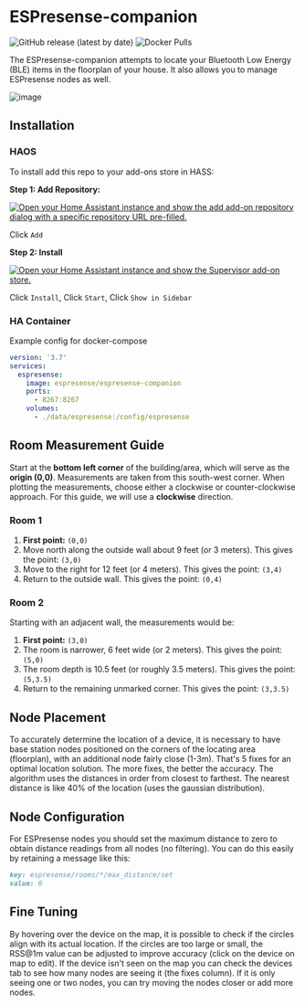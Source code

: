 # ESPresense-companion

![GitHub release (latest by date)](https://img.shields.io/github/v/release/ESPresense/ESPresense-companion)
![Docker Pulls](https://badgen.net/docker/pulls/espresense/espresense-companion)

The ESPresense-companion attempts to locate your Bluetooth Low Energy (BLE) items in the floorplan of your house. It also allows you to manage ESPresense nodes as well.

![image](https://user-images.githubusercontent.com/1491145/208942192-d8716e50-c822-48a7-a6d3-46b53ab9373e.png)

## Installation

### HAOS

To install add this repo to your add-ons store in HASS:

**Step 1: Add Repository:**

[![Open your Home Assistant instance and show the add add-on repository dialog with a specific repository URL pre-filled.](https://my.home-assistant.io/badges/supervisor_add_addon_repository.svg)](https://my.home-assistant.io/redirect/supervisor_add_addon_repository/?repository_url=https%3A%2F%2Fgithub.com%2FESPresense%2Fhassio-addons)

Click `Add`

**Step 2: Install**

[![Open your Home Assistant instance and show the Supervisor add-on store.](https://my.home-assistant.io/badges/supervisor_store.svg)](https://my.home-assistant.io/redirect/supervisor_store/)

Click `Install`, Click `Start`, Click `Show in Sidebar`

### HA Container

Example config for docker-compose

```yaml
version: '3.7'
services:
  espresense:
    image: espresense/espresense-companion
    ports:
      - 8267:8267
    volumes:
      - ./data/espresense:/config/espresense
```

## Room Measurement Guide

Start at the **bottom left corner** of the building/area, which will serve as the **origin (0,0)**. Measurements are taken from this south-west corner. When plotting the measurements, choose either a clockwise or counter-clockwise approach. For this guide, we will use a **clockwise** direction.

### Room 1

1. **First point:** `(0,0)`
2. Move north along the outside wall about 9 feet (or 3 meters). This gives the point: `(3,0)`
3. Move to the right for 12 feet (or 4 meters). This gives the point: `(3,4)`
4. Return to the outside wall. This gives the point: `(0,4)`

### Room 2

Starting with an adjacent wall, the measurements would be:

1. **First point:** `(3,0)`
2. The room is narrower, 6 feet wide (or 2 meters). This gives the point: `(5,0)`
3. The room depth is 10.5 feet (or roughly 3.5 meters). This gives the point: `(5,3.5)`
4. Return to the remaining unmarked corner. This gives the point: `(3,3.5)`

## Node Placement

To accurately determine the location of a device, it is necessary to have base station nodes positioned on the corners of the locating area (floorplan), with an additional node fairly close (1-3m). That's 5 fixes for an optimal location solution. The more fixes, the better the accuracy. The algorithm uses the distances in order from closest to farthest. The nearest distance is like 40% of the location (uses the gaussian distribution).

## Node Configuration

For ESPresense nodes you should set the maximum distance to zero to obtain distance readings from all nodes (no filtering). You can do this easily by retaining a message like this:

```markdown
key: espresense/rooms/*/max_distance/set
value: 0
```

## Fine Tuning

By hovering over the device on the map, it is possible to check if the circles align with its actual location. If the circles are too large or small, the RSS@1m value can be adjusted to improve accuracy (click on the device on map to edit).  If the device isn't seen on the map you can check the devices tab to see how many nodes are seeing it (the fixes column).  If it is only seeing one or two nodes, you can try moving the nodes closer or add more nodes.

